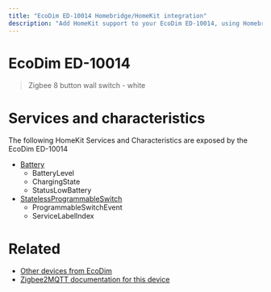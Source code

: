 ```yaml
---
title: "EcoDim ED-10014 Homebridge/HomeKit integration"
description: "Add HomeKit support to your EcoDim ED-10014, using Homebridge, Zigbee2MQTT and homebridge-z2m."
---
```

<!---
This file has been GENERATED using src/docgen/docgen.ts
DO NOT EDIT THIS FILE MANUALLY!
-->
# EcoDim ED-10014
> Zigbee 8 button wall switch - white


# Services and characteristics
The following HomeKit Services and Characteristics are exposed by
the EcoDim ED-10014

* [Battery](../../battery.md)
  * BatteryLevel
  * ChargingState
  * StatusLowBattery
* [StatelessProgrammableSwitch](../../action.md)
  * ProgrammableSwitchEvent
  * ServiceLabelIndex


# Related
* [Other devices from EcoDim](../index.md#ecodim)
* [Zigbee2MQTT documentation for this device](https://www.zigbee2mqtt.io/devices/ED-10014.html)